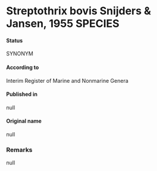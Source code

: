 # Streptothrix bovis Snijders & Jansen, 1955 SPECIES

#### Status
SYNONYM

#### According to
Interim Register of Marine and Nonmarine Genera

#### Published in
null

#### Original name
null

### Remarks
null
